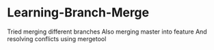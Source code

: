 # Learning-Branch-Merge
Tried merging different branches
Also merging master into feature 
And resolving conflicts using mergetool
